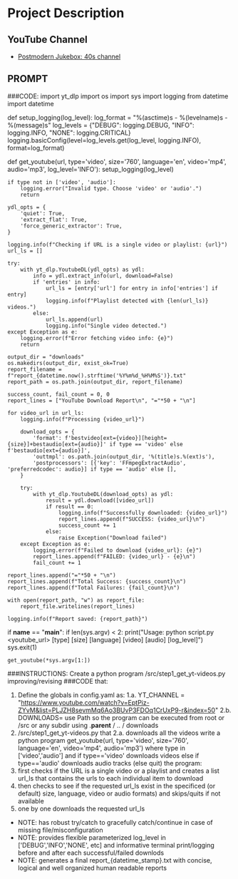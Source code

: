 # Project Description

## YouTube Channel

* [Postmodern Jukebox: 40s channel](https://www.youtube.com/watch?v=EptPiz-ZYvM&list=PLJZH8sevmMq6Ao3BUvP3FDOq1CrUxP9-r&index=50)

## PROMPT

###CODE:
import yt_dlp
import os
import sys
import logging
from datetime import datetime

def setup_logging(log_level):
    log_format = "%(asctime)s - %(levelname)s - %(message)s"
    log_levels = {"DEBUG": logging.DEBUG, "INFO": logging.INFO, "NONE": logging.CRITICAL}
    logging.basicConfig(level=log_levels.get(log_level, logging.INFO), format=log_format)

def get_youtube(url, type='video', size='760', language='en', video='mp4', audio='mp3', log_level='INFO'):
    setup_logging(log_level)
    
    if type not in ['video', 'audio']:
        logging.error("Invalid type. Choose 'video' or 'audio'.")
        return
    
    ydl_opts = {
        'quiet': True,
        'extract_flat': True,
        'force_generic_extractor': True,
    }
    
    logging.info(f"Checking if URL is a single video or playlist: {url}")
    url_ls = []
    
    try:
        with yt_dlp.YoutubeDL(ydl_opts) as ydl:
            info = ydl.extract_info(url, download=False)
            if 'entries' in info:
                url_ls = [entry['url'] for entry in info['entries'] if entry]
                logging.info(f"Playlist detected with {len(url_ls)} videos.")
            else:
                url_ls.append(url)
                logging.info("Single video detected.")
    except Exception as e:
        logging.error(f"Error fetching video info: {e}")
        return
    
    output_dir = "downloads"
    os.makedirs(output_dir, exist_ok=True)
    report_filename = f"report_{datetime.now().strftime('%Y%m%d_%H%M%S')}.txt"
    report_path = os.path.join(output_dir, report_filename)
    
    success_count, fail_count = 0, 0
    report_lines = ["YouTube Download Report\n", "="*50 + "\n"]
    
    for video_url in url_ls:
        logging.info(f"Processing {video_url}")
        
        download_opts = {
            'format': f'bestvideo[ext={video}][height={size}]+bestaudio[ext={audio}]' if type == 'video' else f'bestaudio[ext={audio}]',
            'outtmpl': os.path.join(output_dir, '%(title)s.%(ext)s'),
            'postprocessors': [{'key': 'FFmpegExtractAudio', 'preferredcodec': audio}] if type == 'audio' else [],
        }
        
        try:
            with yt_dlp.YoutubeDL(download_opts) as ydl:
                result = ydl.download([video_url])
                if result == 0:
                    logging.info(f"Successfully downloaded: {video_url}")
                    report_lines.append(f"SUCCESS: {video_url}\n")
                    success_count += 1
                else:
                    raise Exception("Download failed")
        except Exception as e:
            logging.error(f"Failed to download {video_url}: {e}")
            report_lines.append(f"FAILED: {video_url} - {e}\n")
            fail_count += 1
    
    report_lines.append("="*50 + "\n")
    report_lines.append(f"Total Success: {success_count}\n")
    report_lines.append(f"Total Failures: {fail_count}\n")
    
    with open(report_path, "w") as report_file:
        report_file.writelines(report_lines)
    
    logging.info(f"Report saved: {report_path}")
    
if __name__ == "__main__":
    if len(sys.argv) < 2:
        print("Usage: python script.py <youtube_url> [type] [size] [language] [video] [audio] [log_level]")
        sys.exit(1)
    
    get_youtube(*sys.argv[1:])

###INSTRUCTIONS:
Create a python program /src/step1_get_yt-videos.py improving/revising ###CODE that:
1. Define the globals in config.yaml as:
1.a. YT_CHANNEL = "https://www.youtube.com/watch?v=EptPiz-ZYvM&list=PLJZH8sevmMq6Ao3BUvP3FDOq1CrUxP9-r&index=50"
2.b. DOWNLOADS= use Path so the program can be executed from root or /src or any subdir using .__parent__ / .. / downloads
2. /src/step1_get_yt-videos.py that
2.a. downloads all the videos 
write a python program get_youtube(url, type='video', size='760', language='en', video='mp4', audio='mp3') where type in ['video','audio'] and if type=='video' downloads videos else if type=='audio' downloads audio tracks (else quit) the program:
1. first checks if the URL is a single video or a playlist and creates a list url_ls that contains the urls to each individual item to download
2. then checks to see if the requested url_ls exist in the specificed (or default) size, language, video or audio formats) and skips/quits if not available
3. one by one downloads the requested url_ls
- NOTE: has robust try/catch to gracefully catch/continue in case of missing file/misconfiguration
- NOTE: provides flexible parameterized log_level in ['DEBUG','INFO','NONE', etc] and informative terminal print/logging before and after each successful/failed downlods
- NOTE: generates a final report_{datetime_stamp}.txt with concise, logical and well organized human readable reports